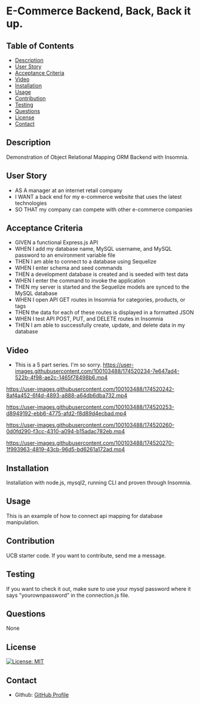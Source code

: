# E-Commerce Backend, Back, Back it up.

  ## Table of Contents


  - [Description](#description)
  - [User Story](#user_story)
  - [Acceptance Criteria](#acceptance_criteria)
  - [Video](#video)
  - [Installation](#installation)
  - [Usage](#usage)
  - [Contribution](#contribution)
  - [Testing](#testing)
  - [Questions](#questions)
  - [License](#license)
  - [Contact](#contact)


## Description
Demonstration of Object Relational Mapping ORM Backend with Insomnia.

## User Story
 - AS A manager at an internet retail company
 - I WANT a back end for my e-commerce website that uses the latest technologies
 - SO THAT my company can compete with other e-commerce companies

## Acceptance Criteria
 - GIVEN a functional Express.js API
 - WHEN I add my database name, MySQL username, and MySQL password to an environment variable file
 - THEN I am able to connect to a database using Sequelize
 - WHEN I enter schema and seed commands
 - THEN a development database is created and is seeded with test data
 - WHEN I enter the command to invoke the application
 - THEN my server is started and the Sequelize models are synced to the MySQL database
 - WHEN I open API GET routes in Insomnia for categories, products, or tags
 - THEN the data for each of these routes is displayed in a formatted JSON
 - WHEN I test API POST, PUT, and DELETE routes in Insomnia
 - THEN I am able to successfully create, update, and delete data in my database

## Video
 - This is a 5 part series. I'm so sorry. 
https://user-images.githubusercontent.com/100103488/174520234-7e647ad4-522b-4f98-ae2c-1465f78498b6.mp4

https://user-images.githubusercontent.com/100103488/174520242-8af4a452-6f4d-4893-a888-a64db6dba732.mp4


https://user-images.githubusercontent.com/100103488/174520253-d8949192-ebb6-4775-afd2-f8d89d4ecbad.mp4


https://user-images.githubusercontent.com/100103488/174520260-0d0fd290-f3cc-4310-a094-b15adac782eb.mp4


https://user-images.githubusercontent.com/100103488/174520270-1f993963-4819-43cb-96d5-bd6261a172ad.mp4

## Installation
Installation with node.js, mysql2, running CLI and proven through Insomnia.

## Usage
 This is an example of how to connect api mapping for database manipulation.

## Contribution
UCB starter code. If you want to contribute, send me a message. 

## Testing
If you want to check it out, make sure to use your mysql password where it says "yourownpassword" in the connection.js file.

## Questions
None

## License 
[![License: MIT](https://img.shields.io/badge/License-MIT-yellow.svg)](https://opensource.org/licenses/MIT)

## Contact 

* Github: [GitHub Profile](https://github.com/z9tails)
